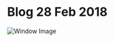 # Blog 28 Feb 2018

![Window Image](https://gitlab.computing.dcu.ie/craigd2/2018-CA326-dcraig-XWindowManager/blob/master/blog/Screenshot_20180228_130042.png)